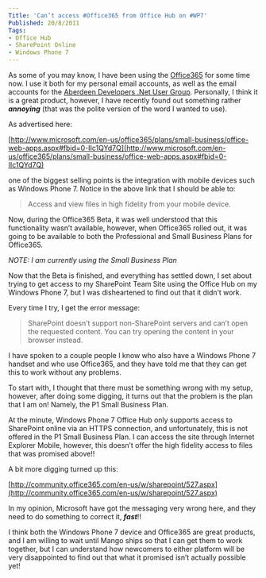```yaml
---
Title: 'Can’t access #Office365 from Office Hub on #WP7'
Published: 20/8/2011
Tags:
- Office Hub
- SharePoint Online
- Windows Phone 7
---
```


As some of you may know, I have been using the [Office365](http://www.gep13.co.uk/blog/?p=260) for some time now. I use it both for my personal email accounts, as well as the email accounts for the [Aberdeen Developers .Net User Group](http://www.aberdeendevelopers.co.uk/). Personally, I think it is a great product, however, I have recently found out something rather _**annoying**_ (that was the polite version of the word I wanted to use).

As advertised here:

[http://www.microsoft.com/en-us/office365/plans/small-business/office-web-apps.aspx#fbid=0-IIc1QYd7Q](http://www.microsoft.com/en-us/office365/plans/small-business/office-web-apps.aspx#fbid=0-IIc1QYd7Q)

one of the biggest selling points is the integration with mobile devices such as Windows Phone 7. Notice in the above link that I should be able to:


> Access and view files in high fidelity from your mobile device. 

Now, during the Office365 Beta, it was well understood that this functionality wasn’t available, however, when Office365 rolled out, it was going to be available to both the Professional and Small Business Plans for Office365.

_NOTE: I am currently using the Small Business Plan_

Now that the Beta is finished, and everything has settled down, I set about trying to get access to my SharePoint Team Site using the Office Hub on my Windows Phone 7, but I was disheartened to find out that it didn’t work.

Every time I try, I get the error message:

> SharePoint doesn’t support non-SharePoint servers and can’t open the requested content. You can try opening the content in your browser instead.

I have spoken to a couple people I know who also have a Windows Phone 7 handset and who use Office365, and they have told me that they can get this to work without any problems.

To start with, I thought that there must be something wrong with my setup, however, after doing some digging, it turns out that the problem is the plan that I am on! Namely, the P1 Small Business Plan.

At the minute, Windows Phone 7 Office Hub only supports access to SharePoint online via an HTTPS connection, and unfortunately, this is not offered in the P1 Small Business Plan. I can access the site through Internet Explorer Mobile, however, this doesn’t offer the high fidelity access to files that was promised above!!

A bit more digging turned up this:

[http://community.office365.com/en-us/w/sharepoint/527.aspx](http://community.office365.com/en-us/w/sharepoint/527.aspx)

In my opinion, Microsoft have got the messaging very wrong here, and they need to do something to correct it, _**fast**_!!

I think both the Windows Phone 7 device and Office365 are great products, and I am willing to wait until Mango ships so that I can get them to work together, but I can understand how newcomers to either platform will be very disappointed to find out that what it promised isn’t actually possible yet!
